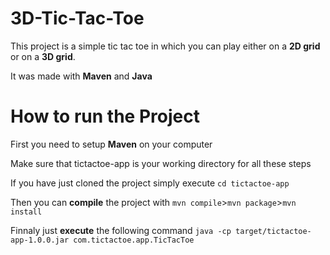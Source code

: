# 3D-Tic-Tac-Toe

This project is a simple tic tac toe in which you can play either on a **2D grid** or on a **3D grid**.

It was made with **Maven** and **Java**

# How to run the Project

First you need to setup **Maven** on your computer

Make sure that tictactoe-app is your working directory for all these steps

If you have just cloned the project simply execute ```cd tictactoe-app```

Then you can **compile** the project with ```mvn compile```>```mvn package```>```mvn install```

Finnaly just **execute** the following command ```java -cp target/tictactoe-app-1.0.0.jar com.tictactoe.app.TicTacToe```
